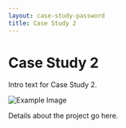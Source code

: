 ```yaml
---
layout: case-study-password
title: Case Study 2
---
```


# Case Study 2
Intro text for Case Study 2.

![Example Image](../assets/images/case-studies/example2.png)

Details about the project go here.
